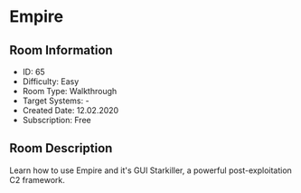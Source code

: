 ﻿# Empire

## Room Information
- ID: 65
- Difficulty: Easy
- Room Type: Walkthrough
- Target Systems: -
- Created Date: 12.02.2020
- Subscription: Free

## Room Description
Learn how to use Empire and it's GUI Starkiller, a powerful post-exploitation C2 framework.
